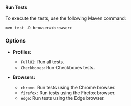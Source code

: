 #### Run Tests

To execute the tests, use the following Maven command:

`mvn test -D browser=<browser>`


### Options

- **Profiles:**
  - `FullUI`: Run all tests.
  - `Checkboxes`: Run Checkboxes tests.
  

- **Browsers:**
  - `chrome`: Run tests using the Chrome browser.
  - `firefox`: Run tests using the Firefox browser.
  - `edge`: Run tests using the Edge browser.